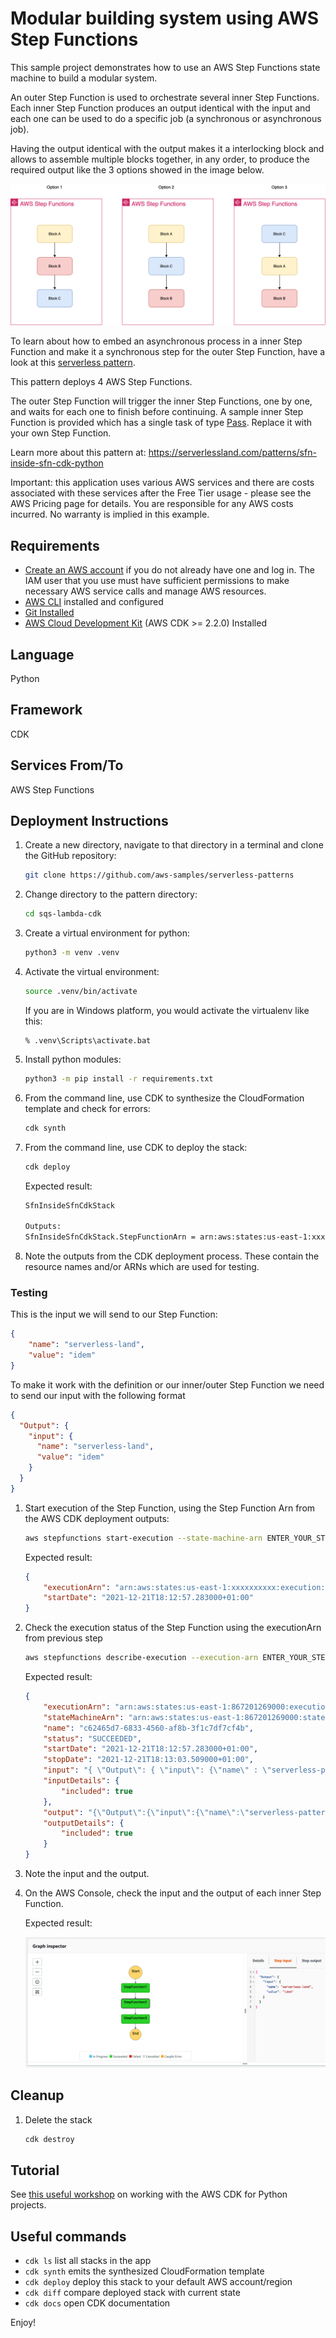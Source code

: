 
# Modular building system using AWS Step Functions

This sample project demonstrates how to use an AWS Step Functions state machine to build a modular system.

An outer Step Function is used to orchestrate several inner Step Functions. Each inner Step Function produces an output identical with the input and each one can be used to do a specific job (a synchronous or asynchronous job).

Having the output identical with the output makes it a interlocking block and allows to assemble multiple blocks together, in any order, to produce the required output like the 3 options showed in the image below.

![Concept](img/concept.drawio.png)

To learn about how to embed an asynchronous process in a inner Step Function and make it a synchronous step for the outer Step Function, have a look at this [serverless pattern](https://serverlessland.com/patterns/step-function-callback-cdk-python).

This pattern deploys 4 AWS Step Functions.

The outer Step Function will trigger the inner Step Functions, one by one, and waits for each one to finish before continuing.
A sample inner Step Function is provided which has a single task of type [Pass](https://docs.aws.amazon.com/step-functions/latest/dg/amazon-states-language-pass-state.html). Replace it with your own Step Function.

Learn more about this pattern at: https://serverlessland.com/patterns/sfn-inside-sfn-cdk-python

Important: this application uses various AWS services and there are costs associated with these services after the Free Tier usage - please see the AWS Pricing page for details. You are responsible for any AWS costs incurred. No warranty is implied in this example.

## Requirements

* [Create an AWS account](https://portal.aws.amazon.com/gp/aws/developer/registration/index.html) if you do not already have one and log in. The IAM user that you use must have sufficient permissions to make necessary AWS service calls and manage AWS resources.
* [AWS CLI](https://docs.aws.amazon.com/cli/latest/userguide/install-cliv2.html) installed and configured
* [Git Installed](https://git-scm.com/book/en/v2/Getting-Started-Installing-Git)
* [AWS Cloud Development Kit](https://docs.aws.amazon.com/cdk/v2/guide/getting_started.html) (AWS CDK >= 2.2.0) Installed

## Language

Python

## Framework

CDK

## Services From/To

AWS Step Functions

## Deployment Instructions

1. Create a new directory, navigate to that directory in a terminal and clone the GitHub repository:
    ```bash
    git clone https://github.com/aws-samples/serverless-patterns
    ```
1. Change directory to the pattern directory:
    ```bash
    cd sqs-lambda-cdk
    ```
1. Create a virtual environment for python:
    ```bash
    python3 -m venv .venv
    ```
1. Activate the virtual environment:
    ```bash
    source .venv/bin/activate
    ```

    If you are in Windows platform, you would activate the virtualenv like this:

    ```
    % .venv\Scripts\activate.bat
    ```

1. Install python modules:
    ```bash
    python3 -m pip install -r requirements.txt
    ```
1. From the command line, use CDK to synthesize the CloudFormation template and check for errors:

    ```bash
    cdk synth
    ```
1. From the command line, use CDK to deploy the stack:

    ```bash
    cdk deploy
    ```

    Expected result:

    ```bash
    SfnInsideSfnCdkStack

    Outputs:
    SfnInsideSfnCdkStack.StepFunctionArn = arn:aws:states:us-east-1:xxxxxxxxxx:stateMachine:OuterStepFunction0C0262E4-W34IrZoiJqEe
    ```

1. Note the outputs from the CDK deployment process. These contain the resource names and/or ARNs which are used for testing.

### Testing

This is the input we will send to our Step Function:

```json
{
    "name": "serverless-land",
    "value": "idem"
}
```

To make it work with the definition or our inner/outer Step Function we need to send our input with the following format

```json
{
  "Output": {
    "input": {
      "name": "serverless-land",
      "value": "idem"
    }
  }
}
```

1. Start execution of the Step Function, using the Step Function Arn from the AWS CDK deployment outputs:

    ```bash
    aws stepfunctions start-execution --state-machine-arn ENTER_YOUR_STEP_FUNCTION_ARN --input "{ \"Output\": { \"input\": {\"name\" : \"serverless-pattern\", \"value\": \"block\" }}}"
    ```

    Expected result:

    ```json
    {
        "executionArn": "arn:aws:states:us-east-1:xxxxxxxxxx:execution:OuterStepFunction0C0262E4-W34IrZoiJqEe:c62465d7-6833-4560-af8b-3f1c7df7cf4b",
        "startDate": "2021-12-21T18:12:57.283000+01:00"
    }
    ```

1. Check the execution status of the Step Function using the executionArn from previous step

    ```bash
    aws stepfunctions describe-execution --execution-arn ENTER_YOUR_STEP_FUNCTION_EXECUTION_ARN
    ```

    Expected result:

    ```json
    {
        "executionArn": "arn:aws:states:us-east-1:867201269000:execution:OuterStepFunction0C0262E4-W34IrZoiJqEe:c62465d7-6833-4560-af8b-3f1c7df7cf4b",
        "stateMachineArn": "arn:aws:states:us-east-1:867201269000:stateMachine:OuterStepFunction0C0262E4-W34IrZoiJqEe",
        "name": "c62465d7-6833-4560-af8b-3f1c7df7cf4b",
        "status": "SUCCEEDED",
        "startDate": "2021-12-21T18:12:57.283000+01:00",
        "stopDate": "2021-12-21T18:13:03.509000+01:00",
        "input": "{ \"Output\": { \"input\": {\"name\" : \"serverless-pattern\", \"value\": \"block\" }}}",
        "inputDetails": {
            "included": true
        },
        "output": "{\"Output\":{\"input\":{\"name\":\"serverless-pattern\",\"value\":\"block\"}}}",
        "outputDetails": {
            "included": true
        }
    }
    ```

1. Note the input and the output.

1. On the AWS Console, check the input and the output of each inner Step Function.

    Expected result:

    ![Inner Step Function](img/step_function_console.png)

## Cleanup

1. Delete the stack
    ```bash
    cdk destroy
    ```

## Tutorial

See [this useful workshop](https://cdkworkshop.com/30-python.html) on working with the AWS CDK for Python projects.

## Useful commands

 * `cdk ls`          list all stacks in the app
 * `cdk synth`       emits the synthesized CloudFormation template
 * `cdk deploy`      deploy this stack to your default AWS account/region
 * `cdk diff`        compare deployed stack with current state
 * `cdk docs`        open CDK documentation


Enjoy!
